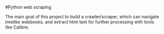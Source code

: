 #Python web scraping

The main goal of this project to build a crawler/scraper, which can navigate
treelike webbooks, and extract html text for further processing with tools
like Calibre.
